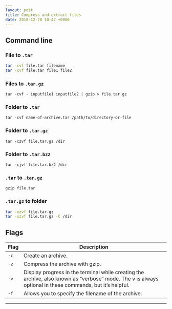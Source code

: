 ```yaml
---
layout: post
title: Compress and extract files
date: 2018-12-28 10:47 +0000
---
```


## Command line

### File to `.tar`
```bash
tar -cvf file.tar filename
tar -cvf file.tar file1 file2
```

### Files to `.tar.gz`

`tar -cvf - inputfile1 inputfile2 | gzip > file.tar.gz`

### Folder to `.tar`

`tar -cvf name-of-archive.tar /path/to/directory-or-file`

### Folder to `.tar.gz`

`tar -czvf file.tar.gz /dir`

### Folder to `.tar.bz2`

`tar -cjvf file.tar.bz2 /dir`

### `.tar` to `.tar.gz`

`gzip file.tar`


### `.tar.gz` to folder

```bash
tar -xzvf file.tar.gz
tar -xzvf file.tar.gz -C /dir
```


## Flags

Flag | Description
------------ | -------------
`-c` | Create an archive.
`-z` | Compress the archive with gzip.
`-v` |  Display progress in the terminal while creating the archive, also known as “verbose” mode. The v is always optional in these commands, but it’s helpful.
`-f` | Allows you to specify the filename of the archive.


---
